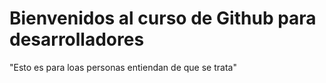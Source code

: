 # Bienvenidos al curso de Github para desarrolladores
"Esto es para loas personas entiendan de que se trata"
